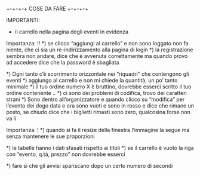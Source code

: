 +-+-+-+ COSE DA FARE +-+-+-+

IMPORTANTI:
- il carrello nella pagina degli eventi in evidenza

Importanza: !!
*) se clicco “aggiungi al carrello” e non sono loggato non fa niente, che ci sia un re-indirizzamento alla pagina di login
*) la registrazione sembra non andare, dice che è avvenuta correttamente ma quando provo ad accedere dice che la password è sbagliata
<!-- *) nei “i miei dati” il bottone “modifica dati” si deve chiamare “salva modifiche”, senno non si capisce FATTO -->
*) Ogni tanto c’è scorrimento orizzontale nei “riquadri” che contengono gli eventi
*) aggiungo al carrello e non mi chiede la quantità, un po’ tanto minimale
*) il tuo ordine numero X è bruttino, dovrebbe esserci scritto il tuo ordine contenente ..
*) ci sono dei problemi di codifica, trovo dei caratteri strani
*) Sono dentro all’organizzatore e quando clicco su “modifica” per l’evento dei dogo data e ora sono vuoti e sono in rosso e dice che rimane un posto, se chiudo dice che i biglietti rimasti sono zero, qualcosina forse non va lì

Importanza: !
*) quando si fa il resize della finestra l’immagine la segue ma senza mantenere le sue proporzioni
<!-- *) “accedi”, “registrati” e “uniticket” si devono almeno illuminare di bianco quando ci passo sopra col mouse -->
*) le tabelle hanno i dati sfasati rispetto ai titoli 
*) se il carrello è vuoto la riga con “evento, q.tà, prezzo” non dovrebbe esserci
<!-- *) quando schiaccio su “vedi tutte le notifiche” il background diventa blu con scritta blu -->
*) fare si che gli avvisi spariscano dopo un certo numero di secondi